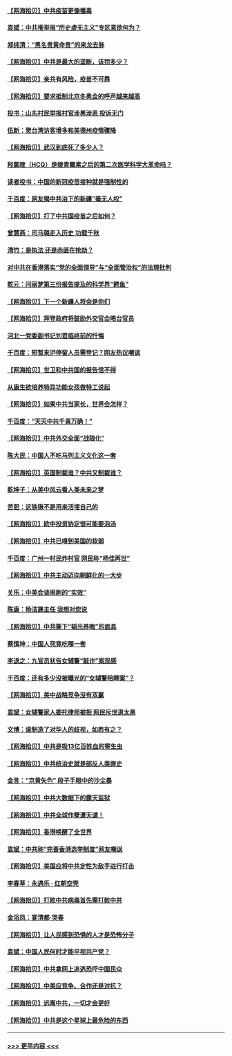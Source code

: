 #### [【网海拾贝】中共疫苗更像播毒](../pages/nsc993/n12876631.md?t=04141702) 
#### [袁斌：中共推举报“历史虚无主义”专区意欲何为？](../pages/nsc993/n12876530.md?t=04141702) 
#### [郑纯清：“黑名贵黄命贵”的来龙去脉](../pages/nsc993/n12875589.md?t=04141702) 
#### [【网海拾贝】中共是最大的垄断，该罚多少？](../pages/nsc993/n12874006.md?t=04141702) 
#### [【网海拾贝】亲共有风险，疫苗不可靠](../pages/nsc993/n12872224.md?t=04141702) 
#### [【网海拾贝】要求抵制北京冬奥会的呼声越来越高](../pages/nsc993/n12868962.md?t=04141702) 
#### [投书：山东村民举报村官涉黑涉恶 投诉无门](../pages/nsc993/n12869726.md?t=04141702) 
#### [伍新：贺台湾访客增多和美德州疫情骤降](../pages/nsc993/n12865651.md?t=04141702) 
#### [【网海拾贝】武汉到底死了多少人？](../pages/nsc993/n12863707.md?t=04141702) 
#### [羟氯喹（HCQ）是继青霉素之后的第二次医学科学大革命吗？](../pages/nsc993/n12638564.md?t=04141702) 
#### [读者投书：中国的新冠疫苗接种就是强制性的](../pages/nsc993/n12859932.md?t=04141702) 
#### [千百度：网友揭中共治下的新疆“毫无人权”](../pages/nsc993/n12858385.md?t=04141702) 
#### [【网海拾贝】打了中共国疫苗之后如何？](../pages/nsc993/n12857866.md?t=04141702) 
#### [曾慧燕：司马璐走入历史 功载千秋](../pages/nsc993/n12856996.md?t=04141702) 
#### [清竹：是执法 还是赤匪在抢劫？](../pages/nsc993/n12856952.md?t=04141702) 
#### [对中共在香港落实“党的全面领导”与“全面管治权”的法理批判](../pages/nsc993/n12856929.md?t=04141702) 
#### [乾元：闫丽梦第三份报告提及的科学界“鳄鱼”](../pages/nsc993/n12855985.md?t=04141702) 
#### [【网海拾贝】下一个新疆人将会是你们](../pages/nsc993/n12855864.md?t=04141702) 
#### [【网海拾贝】拜登政府将鼓励外交官会晤台官员](../pages/nsc993/n12853615.md?t=04141702) 
#### [河北一党委副书记刘君临终前的忏悔](../pages/nsc993/n12849420.md?t=04141702) 
#### [千百度：短暂来沪停留人员需登记？网友热议嘲讽](../pages/nsc993/n12853497.md?t=04141702) 
#### [【网海拾贝】世卫和中共国的报告信不得](../pages/nsc993/n12850902.md?t=04141702) 
#### [从康生欲培养特异功能女孩做特工说起](../pages/nsc993/n12849289.md?t=04141702) 
#### [【网海拾贝】如果中共当家长，世界会怎样？](../pages/nsc993/n12848436.md?t=04141702) 
#### [千百度：“天灭中共千真万确！”](../pages/nsc993/n12845659.md?t=04141702) 
#### [【网海拾贝】中共外交全面“战狼化”](../pages/nsc993/n12845607.md?t=04141702) 
#### [陈大民：中国人不吃马列主义文化这一套](../pages/nsc993/n12842496.md?t=04141702) 
#### [【网海拾贝】英国制裁谁？中共又制裁谁？](../pages/nsc993/n12840909.md?t=04141702) 
#### [乾坤子：从美中风云看人类未来之梦](../pages/nsc993/n12840590.md?t=04141702) 
#### [苦胆：这铁锹不是用来活埋自己的](../pages/nsc993/n12839512.md?t=04141702) 
#### [【网海拾贝】欧中投资协定很可能要泡汤](../pages/nsc993/n12835122.md?t=04141702) 
#### [【网海拾贝】中共已嗅到美国的软弱](../pages/nsc993/n12832411.md?t=04141702) 
#### [千百度：广州一村民炸村官 网民称“杨佳再世”](../pages/nsc993/n12832380.md?t=04141702) 
#### [【网海拾贝】中共主动迈向朝鲜化的一大步](../pages/nsc993/n12829887.md?t=04141702) 
#### [关乐：中美会谈闹剧的“实效”](../pages/nsc993/n12826698.md?t=04141702) 
#### [陈康：杨洁篪主任  我想对您说](../pages/nsc993/n12826609.md?t=04141702) 
#### [【网海拾贝】中共撕下“韬光养晦”的面具](../pages/nsc993/n12826459.md?t=04141702) 
#### [蔡慎坤：中国人究竟吃哪一套](../pages/nsc993/n12826010.md?t=04141702) 
#### [李退之：九官员状告女辅警“敲诈”案观感](../pages/nsc993/n12823984.md?t=04141702) 
#### [千百度：还有多少没被曝光的“女辅警陪睡案”？](../pages/nsc993/n12822136.md?t=04141702) 
#### [【网海拾贝】美中战略竞争没有双赢](../pages/nsc993/n12822105.md?t=04141702) 
#### [袁斌：女辅警家人委托律师被拒 网民斥世道太黑](../pages/nsc993/n12822004.md?t=04141702) 
#### [文博：谁制造了对华人的歧视，如若有之？](../pages/nsc993/n12821635.md?t=04141702) 
#### [【网海拾贝】中共是吸13亿百姓血的寄生虫](../pages/nsc993/n12819191.md?t=04141702) 
#### [【网海拾贝】中共统治史就是部反人类罪史](../pages/nsc993/n12816738.md?t=04141702) 
#### [金言：“京黄失色” 段子手眼中的沙尘暴](../pages/nsc993/n12815700.md?t=04141702) 
#### [【网海拾贝】中共大数据下的露天监狱](../pages/nsc993/n12811075.md?t=04141702) 
#### [【网海拾贝】中共全球作孽遭天谴！](../pages/nsc993/n12810258.md?t=04141702) 
#### [【网海拾贝】香港唤醒了全世界](../pages/nsc993/n12809100.md?t=04141702) 
#### [袁斌：中共称“完善香港选举制度”网友嘲讽](../pages/nsc993/n12808994.md?t=04141702) 
#### [【网海拾贝】美国应将中共定性为敌手进行打击](../pages/nsc993/n12806870.md?t=04141702) 
#### [李春草：永遇乐 · 红朝空壳](../pages/nsc993/n12805365.md?t=04141702) 
#### [【网海拾贝】打败中共病毒首先需打败中共](../pages/nsc993/n12803930.md?t=04141702) 
#### [金浴凤：宴清都‧哭春](../pages/nsc993/n12801601.md?t=04141702) 
#### [【网海拾贝】让人民感到恐惧的人才是恐怖分子](../pages/nsc993/n12799347.md?t=04141702) 
#### [袁斌：中国人民何时才能平视共产党？](../pages/nsc993/n12799306.md?t=04141702) 
#### [【网海拾贝】中共拿网上追逃恐吓中国民众](../pages/nsc993/n12796905.md?t=04141702) 
#### [【网海拾贝】中美应竞争、合作还是对抗？](../pages/nsc993/n12794675.md?t=04141702) 
#### [【网海拾贝】远离中共，一切才会更好](../pages/nsc993/n12793572.md?t=04141702) 
#### [【网海拾贝】中共是这个星球上最危险的东西](../pages/nsc993/n12791400.md?t=04141702) 

----
#### [ >>> 更早内容 <<< ](../indexes/nsc993-earlier.md)
